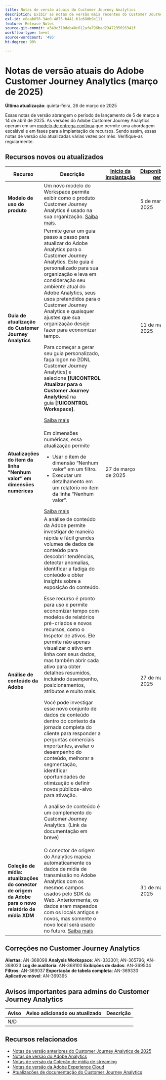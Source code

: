 ```yaml
---
title: Notas de versão atuais do Customer Journey Analytics
description: Exibir as notas de versão mais recentes do Customer Journey Analytics
exl-id: e8eab856-34e0-4875-b441-b1e680b9e111
feature: Release Notes
source-git-commit: a349c310dab40c012afa796bad2347235693341f
workflow-type: tm+mt
source-wordcount: '495'
ht-degree: 99%

---
```


# Notas de versão atuais do Adobe Customer Journey Analytics (março de 2025)


**Última atualização**: quinta-feira, 26 de março de 2025

Essas notas de versão abrangem o período de lançamento de 5 de março a 14 de abril de 2025. As versões do Adobe Customer Journey Analytics operam em um [modelo de entrega contínua](releases.md) que permite uma abordagem escalável e em fases para a implantação de recursos. Sendo assim, essas notas de versão são atualizadas várias vezes por mês. Verifique-as regularmente.

## Recursos novos ou atualizados

| Recurso | Descrição | [Início da implantação](releases.md) | [Disponibilidade geral](releases.md) |
| ----------- | ---------- | ------- | ---- |
| **Modelo de uso do produto** | Um novo modelo do Workspace permite exibir como o produto Customer Journey Analytics é usado na sua organização. [Saiba mais](https://experienceleague.adobe.com/pt-br/docs/analytics-platform/using/cja-workspace/templates/use-templates). |  | 5 de março de 2025 |
| **Guia de atualização do Customer Journey Analytics** | Permite gerar um guia passo a passo para atualizar do Adobe Analytics para o Customer Journey Analytics. Este guia é personalizado para sua organização e leva em consideração seu ambiente atual do Adobe Analytics, seus usos pretendidos para o Customer Journey Analytics e quaisquer ajustes que sua organização deseje fazer para economizar tempo.<p>Para começar a gerar seu guia personalizado, faça logon no [!DNL Customer Journey Analytics] e selecione **[!UICONTROL Atualizar para o Customer Journey Analytics]** na guia **[!UICONTROL Workspace]**.<p>[Saiba mais](https://experienceleague.adobe.com/pt-br/docs/analytics-platform/using/compare-aa-cja/upgrade-to-cja/cja-upgrade-recommendations#recommended-upgrade-steps-for-most-organizations) |  | 11 de março de 2025 |
| **Atualizações do item da linha “Nenhum valor” em dimensões numéricas** | Em dimensões numéricas, essa atualização permite<ul><li>Usar o item de dimensão “Nenhum valor” em um filtro.</li><li>Executar um detalhamento em um relatório no item da linha “Nenhum valor”.</li></ul> [Saiba mais](https://experienceleague.adobe.com/en/docs/analytics-platform/using/cja-dataviews/component-settings/no-value-options#numeric) | 27 de março de 2025 |
| **Análise de conteúdo da Adobe** | A análise de conteúdo da Adobe permite investigar de maneira rápida e fácil grandes volumes de dados de conteúdo para descobrir tendências, detectar anomalias, identificar a fadiga do conteúdo e obter insights sobre a exposição do conteúdo.<p>Esse recurso é pronto para uso e permite economizar tempo com modelos de relatórios pré-criados e novos recursos, como o Inspetor de ativos. Ele permite não apenas visualizar o ativo em linha com seus dados, mas também abrir cada ativo para obter detalhes resumidos, incluindo desempenho, posicionamentos, atributos e muito mais.<p>Você pode investigar esse novo conjunto de dados de conteúdo dentro do contexto da jornada completa do cliente para responder a perguntas comerciais importantes, avaliar o desempenho do conteúdo, melhorar a segmentação, identificar oportunidades de otimização e definir novos públicos-alvo para ativação.<p>A análise de conteúdo é um complemento do Customer Journey Analytics. (Link da documentação em breve) |  | 27 de março de 2025 |
| **Coleção de mídia: atualizações do conector de origem da Adobe para o novo relatório de mídia XDM** | O conector de origem do Analytics mapeia automaticamente os dados de mídia de transmissão no Adobe Analytics com os mesmos campos usados pelo SDK da Web. Anteriormente, os dados eram mapeados com os locais antigos e novos, mas somente o novo local será usado no futuro. [Saiba mais](https://experienceleague.adobe.com/pt-br/docs/analytics/implementation/aep-edge/xdm-var-mapping) |  | 31 de março de 2025 |


## Correções no Customer Journey Analytics

**Alertas**: AN-368098
**Analysis Workspace**: AN-333301; AN-365796; AN-368023
**Log de auditoria**: AN-368100
**Exibições de dados**: AN-369504
**Filtros**: AN-369037
**Exportação de tabela completa**: AN-369330
**Aplicativo móvel**: AN-369365


## Avisos importantes para admins do Customer Journey Analytics

| Aviso | Aviso adicionado ou atualizado | Descrição |
| --- | --- | --- |
| N/D | | |

## Recursos relacionados

* [Notas de versão anteriores do Customer Journey Analytics de 2025](/help/release-notes/2025.md)
* [Notas de versão do Adobe Analytics](https://experienceleague.adobe.com/docs/analytics/release-notes/latest.html?lang=pt-BR)
* [Notas de versão da Coleção de mídia de streaming](https://experienceleague.adobe.com/docs/media-analytics/using/additional-resources/release-notes.html?lang=pt-BR)
* [Notas de versão da Adobe Experience Cloud](https://experienceleague.adobe.com/docs/release-notes/experience-cloud/current.html?lang=pt-BR)
* [Atualizações de documentação do Customer Journey Analytics](/help/release-notes/doc-changes.md)
